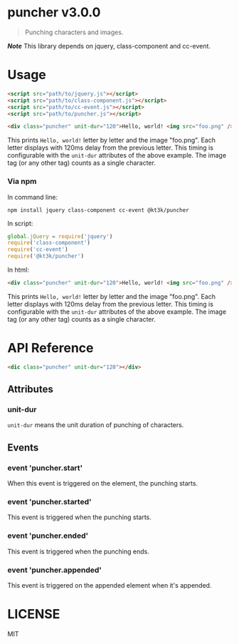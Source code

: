 # puncher v3.0.0

> Punching characters and images.

***Note*** This library depends on jquery, class-component and cc-event.

# Usage

```html
<script src="path/to/jquery.js"></script>
<script src="path/to/class-component.js"></script>
<script src="path/to/cc-event.js"></script>
<script src="path/to/puncher.js"></script>

<div class="puncher" unit-dur="120">Hello, world! <img src="foo.png" /></div>
```

This prints `Hello, world!` letter by letter and the image "foo.png". Each letter displays with 120ms delay from the previous letter. This timing is configurable with the `unit-dur` attributes of the above example. The image tag (or any other tag) counts as a single character.

### Via npm

In command line:

    npm install jquery class-component cc-event @kt3k/puncher

In script:

```js
global.jQuery = require('jquery')
require('class-component')
require('cc-event')
require('@kt3k/puncher')
```

In html:

```html
<div class="puncher" unit-dur="120">Hello, world! <img src="foo.png" /></div>
```

This prints `Hello, world!` letter by letter and the image "foo.png". Each letter displays with 120ms delay from the previous letter. This timing is configurable with the `unit-dur` attributes of the above example. The image tag (or any other tag) counts as a single character.

# API Reference

```html
<dic class="puncher" unit-dur="120"></div>
```

## Attributes

### unit-dur

`unit-dur` means the unit duration of punching of characters.

## Events

### event 'puncher.start'

When this event is triggered on the element, the punching starts.

### event 'puncher.started'

This event is triggered when the punching starts.

### event 'puncher.ended'

This event is triggered when the punching ends.

### event 'puncher.appended'

This event is triggered on the appended element when it's appended.

# LICENSE

MIT
